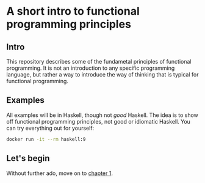 # A short intro to functional programming principles
## Intro
This repository describes some of the fundametal principles of
functional programming. It is not an introduction to any specific
programming language, but rather a way to introduce the way of
thinking that is typical for functional programming.
## Examples
All examples will be in Haskell, though not _good_ Haskell. The idea is to show
off functional programming principles, not good or idiomatic Haskell.
You can try everything out for yourself:
```bash
docker run -it --rm haskell:9
```
## Let's begin
Without further ado, move on to [chapter 1](01-purity.md).